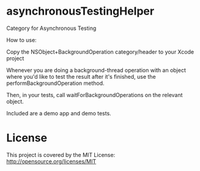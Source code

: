 asynchronousTestingHelper
=========================

Category for Asynchronous Testing

How to use:

Copy the NSObject+BackgroundOperation category/header to your Xcode project

Whenever you are doing a background-thread operation with an object where you'd like to test the result after it's finished, use the performBackgroundOperation method.

Then, in your tests, call waitForBackgroundOperations on the relevant object.

Included are a demo app and demo tests.

License
=========================

This project is covered by the MIT License:
http://opensource.org/licenses/MIT